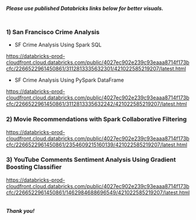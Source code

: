 
##### Please use published Databricks links below for better visuals.


```python

```

### 1) San Francisco Crime Analysis

- SF Crime Analysis Using Spark SQL

https://databricks-prod-cloudfront.cloud.databricks.com/public/4027ec902e239c93eaaa8714f173bcfc/2266522961450861/3112813335632301/421022585219207/latest.html

- SF Crime Analysis Using PySpark DataFrame

https://databricks-prod-cloudfront.cloud.databricks.com/public/4027ec902e239c93eaaa8714f173bcfc/2266522961450861/3112813335632242/421022585219207/latest.html

### 2) Movie Recommendations with Spark Collaborative Filtering

https://databricks-prod-cloudfront.cloud.databricks.com/public/4027ec902e239c93eaaa8714f173bcfc/2266522961450861/2354609215160139/421022585219207/latest.html

### 3) YouTube Comments Sentiment Analysis Using Gradient Boosting Classifier

https://databricks-prod-cloudfront.cloud.databricks.com/public/4027ec902e239c93eaaa8714f173bcfc/2266522961450861/1462984688696549/421022585219207/latest.html


```python

```

##### Thank you!
